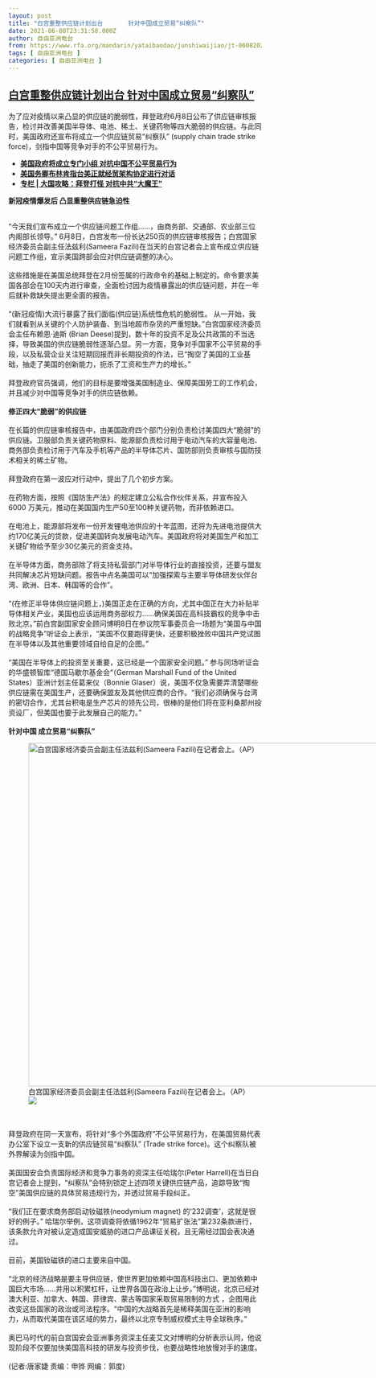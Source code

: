 ```yaml
---
layout: post
title: "白宫重整供应链计划出台       针对中国成立贸易“纠察队”"
date: 2021-06-08T23:31:58.000Z
author: 自由亚洲电台
from: https://www.rfa.org/mandarin/yataibaodao/junshiwaijiao/jt-06082021192537.html
tags: [ 自由亚洲电台 ]
categories: [ 自由亚洲电台 ]
---
```

<!--1623195118000-->
[白宫重整供应链计划出台       针对中国成立贸易“纠察队”](https://www.rfa.org/mandarin/yataibaodao/junshiwaijiao/jt-06082021192537.html)
------

<div>
<p>为了应对疫情以来凸显的供应链的脆弱性，拜登政府6月8日公布了供应链审核报告，检讨并改善美国半导体、电池、稀土、关键药物等四大脆弱的供应链。与此同时，美国政府还宣布将成立一个供应链贸易“纠察队” (supply chain trade strike force)，剑指中国等竞争对手的不公平贸易行为。</p><p></p><ul><li><strong><a href="https://www.rfa.org/mandarin/Xinwen/5-06082021154541.html">美国政府将成立专门小组 对抗中国不公平贸易行为</a></strong></li><li><strong><a href="https://www.rfa.org/mandarin/yataibaodao/gangtai/hcm0608a-06082021045136.html">美国务卿布林肯指台美正就经贸架构协定进行对话</a></strong></li><li><a href="https://www.rfa.org/mandarin/zhuanlan/daguogonglue/dip-05282021093824.html"><strong>专栏 | 大国攻略：拜登打怪 对抗中共“大魔王”</strong></a></li></ul><p></p><p><strong>新冠疫情爆发后 凸显重整供应链急迫性</strong></p><p><br/>“今天我们宣布成立一个供应链问题工作组……，由商务部、交通部、农业部三位内阁部长领导。” 6月8日，白宫发布一份长达250页的供应链审核报告；白宫国家经济委员会副主任法兹利(Sameera Fazili)在当天的白宫记者会上宣布成立供应链问题工作组，宣示美国跨部会应对供应链调整的决心。<br/><br/>这些措施是在美国总统拜登在2月份签属的行政命令的基础上制定的。命令要求美国各部会在100天内进行审查，全面检讨因为疫情暴露出的供应链问题，并在一年后就补救缺失提出更全面的报告。<br/><br/>“(新冠疫情)大流行暴露了我们面临(供应链)系统性危机的脆弱性。 从一开始，我们就看到从关键的个人防护装备、到当地超市杂货的严重短缺。”白宫国家经济委员会主任布赖恩·迪斯 (Brian Deese)提到，数十年的投资不足及公共政策的不当选择，导致美国的供应链脆弱性逐渐凸显。另一方面，竞争对手国家不公平贸易的手段，以及私营企业关注短期回报而非长期投资的作法，已“掏空了美国的工业基础，抽走了美国的创新能力，扼杀了工资和生产力的增长。”<br/><br/>拜登政府官员强调，他们的目标是要增强美国制造业、保障美国劳工的工作机会，并且减少对中国等竞争对手的供应链依赖。<br/><br/><strong>修正四大“脆弱”的供应链</strong><br/><br/>在长篇的供应链审核报告中，由美国政府四个部门分别负责检讨美国四大“脆弱”的供应链。卫服部负责关键药物原料、能源部负责检讨用于电动汽车的大容量电池、商务部负责检讨用于汽车及手机等产品的半导体芯片、国防部则负责审核与国防技术相关的稀土矿物。<br/><br/>拜登政府在第一波应对行动中，提出了几个初步方案。<br/><br/>在药物方面，按照《国防生产法》的规定建立公私合作伙伴关系，并宣布投入 6000 万美元，推动在美国国内生产50至100种关键药物，而非依赖进口。<br/><br/>在电池上，能源部将发布一份开发锂电池供应的十年蓝图，还将为先进电池提供大约170亿美元的贷款，促进美国转向发展电动汽车。美国政府将对美国生产和加工关键矿物给予至少30亿美元的资金支持。<br/><br/>在半导体方面，商务部除了将支持私营部门对半导体行业的直接投资，还要与盟友共同解决芯片短缺问题。报告中点名美国可以“加强探索与主要半导体研发伙伴台湾、欧洲、日本、韩国等的合作”。<br/><br/>“(在修正半导体供应链问题上，)美国正走在正确的方向，尤其中国正在大力补贴半导体相关产业，美国也应该运用商务部权力……确保美国在高科技霸权的竞争中击败北京。”前白宫副国家安全顾问博明8日在参议院军事委员会一场题为“美国与中国的战略竞争”听证会上表示，“美国不仅要跑得更快，还要积极挫败中国共产党试图在半导体以及其他重要领域自给自足的企图。”<br/><br/>“美国在半导体上的投资至关重要，这已经是一个国家安全问题。” 参与同场听证会的华盛顿智库“德国马歇尔基金会“（German Marshall Fund of the United States）亚洲计划主任葛来仪（Bonnie Glaser）说，美国不仅急需要弄清楚哪些供应链需在美国生产，还要确保盟友及其他供应商的合作。“我们必须确保与台湾的密切合作，尤其台积电是生产芯片的领先公司，很棒的是他们将在亚利桑那州投资设厂，但美国也要于此发展自己的能力。”<br/><br/><strong>针对中国 成立贸易“纠察队”</strong></p><p><figure class="image-richtext image-inline captioned" style="width:1024px;"><img alt="白宫国家经济委员会副主任法兹利(Sameera Fazili)在记者会上。（AP）" height="683" src="https://www.rfa.org/mandarin/yataibaodao/junshiwaijiao/jt-06082021192537.html/ap21159649430807.jpg/@@images/f9287e79-cb98-4c5b-83fe-718dcb79928e.jpeg" title="2" width="1024"/><figcaption class="image-caption">白宫国家经济委员会副主任法兹利(Sameera Fazili)在记者会上。（AP）</figcaption><small></small><div id="zoomattribute"><a data-caption="白宫国家经济委员会副主任法兹利(Sameera Fazili)在记者会上。（AP）" data-fancybox="" href="https://www.rfa.org/mandarin/yataibaodao/junshiwaijiao/jt-06082021192537.html/ap21159649430807.jpg" id="single_image" title="白宫国家经济委员会副主任法兹利(Sameera Fazili)在记者会上。（AP）"><img src="/++plone++rfa-resources/img/icon-zoom.png"/></a></div></figure><br/><br/>拜登政府在同一天宣布，将针对“多个外国政府”不公平贸易行为，在美国贸易代表办公室下设立一支新的供应链贸易“纠察队” (Trade strike force)。这个纠察队被外界解读为剑指中国。<br/><br/>美国国安会负责国际经济和竞争力事务的资深主任哈瑞尔(Peter Harrell)在当日白宫记者会上提到，“纠察队”会特别锁定上述四项关键供应链产品，追踪导致“掏空”美国供应链的具体贸易违规行为，并透过贸易手段纠正。<br/><br/>“我们正在要求商务部启动钕磁铁(neodymium magnet) 的‘232调查’，这就是很好的例子。” 哈瑞尔举例，这项调查将依循1962年“贸易扩张法”第232条款进行，该条款允许对被认定造成国安威胁的进口产品课征关税，且无需经过国会表决通过。<br/><br/>目前，美国钕磁铁的进口主要来自中国。<br/><br/>“北京的经济战略是要主导供应链，使世界更加依赖中国高科技出口、更加依赖中国巨大市场……并用以积累杠杆，让世界各国在政治上让步。”博明说，北京已经对澳大利亚、加拿大、韩国、菲律宾、蒙古等国家采取贸易限制的方式 ，企图用此改变这些国家的政治或司法程序。“中国的大战略首先是稀释美国在亚洲的影响力，从而取代美国在该区域的势力，最终以北京专制威权模式主导全球秩序。”<br/><br/>奥巴马时代的前白宫国安会亚洲事务资深主任麦艾文对博明的分析表示认同，他说现阶段不仅要加快美国高科技的研发与投资步伐，也要战略性地放慢对手的速度。<br/><br/>(记者:唐家婕 责编：申铧 网编：郭度)</p>
</div>
